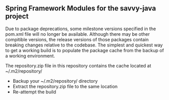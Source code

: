 ## Spring Framework Modules for the savvy-java project

Due to package deprecations, some milestone versions specified in the pom.xml file will no longer be available.
Although there may be other compitible versions, the release versions of those packages contain breaking changes relative to the codebase.
The simplest and quickest way to get a working build is to populate the package cache from the backup of a working environment.

The repository.zip file in this repository contains the cache located at ~/.m2/repository/

- Backup your ~/.m2/repository/ directory
- Extract the repository.zip file to the same location
- Re-attempt the build

